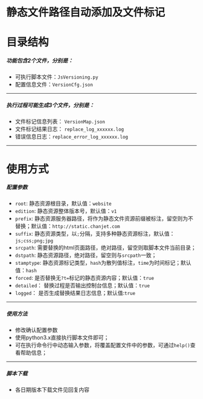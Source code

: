 # 静态文件路径自动添加及文件标记

目录结构
==
##### 功能包含2个文件，分别是：
* 可执行脚本文件：`JsVersioning.py`
* 配置信息文件：`VersionCfg.json`

* * *

##### 执行过程可能生成3个文件，分别是：
* 文件标记信息列表： `VersionMap.json`
* 文件标记结果日志： `replace_log_xxxxxx.log`
* 错误信息日志：`replace_error_log_xxxxxx.log`

* * *

使用方式
==
##### 配置参数
* `root`: 静态资源根目录，默认值：`website` 
* `edition`: 静态资源整体版本号，默认值：`v1` 
* `prefix`: 静态资源服务器路径，将作为静态文件资源前缀被标注，留空则为不替换；默认值：`http://static.chanjet.com`
* `suffix`: 静态资源类型，以`;`分隔，支持多种静态资源标注，默认值：`js;css;png;jpg`
* `srcpath`: 需要替换的html页面路径，绝对路径，留空则取脚本文件当前目录；
* `dstpath`: 静态资源路径，绝对路径，留空则与`srcpath`一致；  
* `stamptype`: 静态资源标记类型，`hash`为散列值标注，`time`为时间标记；默认值：`hash`  
* `forced`: 是否替换无`?t=`标记的静态资源内容；默认值：`true`
* `detailed`： 替换过程是否输出控制台信息；默认值：`true`
* `logged`： 是否生成替换结果日志信息；默认值:`true`

* * *

##### 使用方法
* 修改确认配置参数
* 使用python3.x直接执行脚本文件即可；
* 可在执行命令行中动态输入参数，将覆盖配置文件中的参数，可通过`help()`查看帮助信息；  


* * *

##### 脚本下载
* 各日期版本下载文件见回复内容
